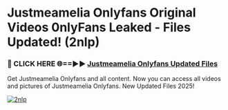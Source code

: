 # Justmeamelia Onlyfans Original Videos 0nlyFans Leaked - Files Updated! (2nlp)

<h3>🔴 CLICK HERE 🌐==►► <a href="https://tinyurl.com/ehrbuxhb" rel="nofollow">Justmeamelia Onlyfans Updated Files</a></h3>

Get Justmeamelia Onlyfans and all content. Now you can access all videos and pictures of Justmeamelia Onlyfans. New Updated Files 2025!

[![2nlp](https://i.imgur.com/lVYEuWS.gif)](https://tinyurl.com/ehrbuxhb)
